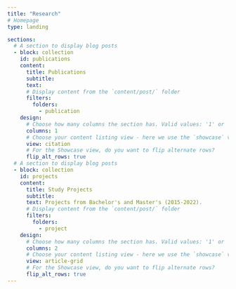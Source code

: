 ```yaml
---
title: "Research"
# Homepage
type: landing

sections:
  # A section to display blog posts
  - block: collection
    id: publications
    content:
      title: Publications
      subtitle: 
      text: 
      # Display content from the `content/post/` folder
      filters:
        folders:
          - publication
    design:
      # Choose how many columns the section has. Valid values: '1' or '2'.
      columns: 1
      # Choose your content listing view - here we use the `showcase` view
      view: citation
      # For the Showcase view, do you want to flip alternate rows?
      flip_alt_rows: true
  # A section to display blog posts
  - block: collection
    id: projects
    content:
      title: Study Projects
      subtitle: 
      text: Projects from Bachelor's and Master's (2015-2022).
      # Display content from the `content/post/` folder
      filters:
        folders:
          - project
    design:
      # Choose how many columns the section has. Valid values: '1' or '2'.
      columns: 2
      # Choose your content listing view - here we use the `showcase` view
      view: article-grid
      # For the Showcase view, do you want to flip alternate rows?
      flip_alt_rows: true
---
```


